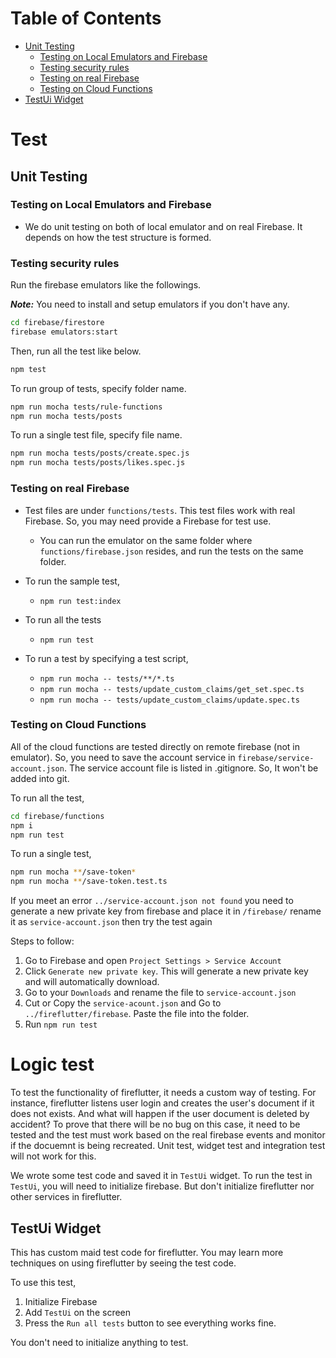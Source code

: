 # Table of Contents


<!-- @import "[TOC]" {cmd="toc" depthFrom=2 depthTo=6 orderedList=false} -->

<!-- code_chunk_output -->

- [Unit Testing](#unit-testing)
  - [Testing on Local Emulators and Firebase](#testing-on-local-emulators-and-firebase)
  - [Testing security rules](#testing-security-rules)
  - [Testing on real Firebase](#testing-on-real-firebase)
  - [Testing on Cloud Functions](#testing-on-cloud-functions)
- [TestUi Widget](#testui-widget)

<!-- /code_chunk_output -->

# Test

## Unit Testing

### Testing on Local Emulators and Firebase

- We do unit testing on both of local emulator and on real Firebase. It depends on how the test structure is formed.

### Testing security rules

Run the firebase emulators like the followings. 

***Note:*** You need to install and setup emulators if you don't have any.

```sh
cd firebase/firestore
firebase emulators:start
```

Then, run all the test like below.

```sh
npm test
```

To run group of tests, specify folder name.

```sh
npm run mocha tests/rule-functions
npm run mocha tests/posts
```

To run a single test file, specify file name.

```sh
npm run mocha tests/posts/create.spec.js
npm run mocha tests/posts/likes.spec.js
```

### Testing on real Firebase

- Test files are under `functions/tests`. This test files work with real Firebase. So, you may need provide a Firebase for test use.

  - You can run the emulator on the same folder where `functions/firebase.json` resides, and run the tests on the same folder.

- To run the sample test,

  - `npm run test:index`

- To run all the tests

  - `npm run test`

- To run a test by specifying a test script,
  - `npm run mocha -- tests/**/*.ts`
  - `npm run mocha -- tests/update_custom_claims/get_set.spec.ts`
  - `npm run mocha -- tests/update_custom_claims/update.spec.ts`

### Testing on Cloud Functions

All of the cloud functions are tested directly on remote firebase (not in emulator). So, you need to save the account service in `firebase/service-account.json`. The service account file is listed in .gitignore. So, It won't be added into git.

To run all the test,

```sh
cd firebase/functions
npm i
npm run test
```

To run a single test,

```sh
npm run mocha **/save-token*
npm run mocha **/save-token.test.ts
```

If you meet an error `../service-account.json not found` you need to generate a new private key from firebase and place it in `/firebase/` rename it as `service-account.json` then try the test again

Steps to follow:

1. Go to Firebase and open `Project Settings > Service Account` 
2. Click `Generate new private key`. This will generate a new private key and will automatically download.
3. Go to your `Downloads` and rename the file to `service-account.json`
4. Cut or Copy the `service-acount.json` and Go to `../fireflutter/firebase`. Paste the file into the folder.
5. Run `npm run test` 


# Logic test

To test the functionality of fireflutter, it needs a custom way of testing. For instance, fireflutter listens user login and creates the user's document if it does not exists. And what will happen if the user document is deleted by accident? To prove that there will be no bug on this case, it need to be tested and the test must work based on the real firebase events and monitor if the docuemnt is being recreated. Unit test, widget test and integration test will not work for this.

We wrote some test code and saved it in `TestUi` widget. To run the test in `TestUi`, you will need to initialize firebase. But don't initialize fireflutter nor other services in fireflutter.


## TestUi Widget

This has custom maid test code for fireflutter. You may learn more techniques on using fireflutter by seeing the test code.


To use this test,

1. Initialize Firebase
2. Add `TestUi` on the screen
3. Press the `Run all tests` button to see everything works fine.

You don't need to initialize anything to test.
